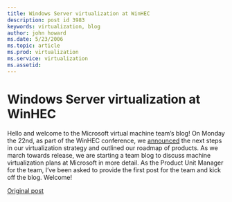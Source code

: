 ```yaml
---
title: Windows Server virtualization at WinHEC
description: post id 3983
keywords: virtualization, blog
author: john howard
ms.date: 5/23/2006
ms.topic: article
ms.prod: virtualization
ms.service: virtualization
ms.assetid: 
---
```


# Windows Server virtualization at WinHEC

Hello and welcome to the Microsoft virtual machine team’s blog! On Monday the 22nd, as part of the WinHEC conference, we [announced](http://www.microsoft.com/presspass/features/2006/may06/05-22Virtualization.mspx) the next steps in our virtualization strategy and outlined our roadmap of products. As we march towards release, we are starting a team blog to discuss machine virtualization plans at Microsoft in more detail. As the Product Unit Manager for the team, I’ve been asked to provide the first post for the team and kick off the blog. Welcome!

[Original post](https://blogs.technet.microsoft.com/virtualization/2006/05/23/windows-server-virtualization-at-winhec/)